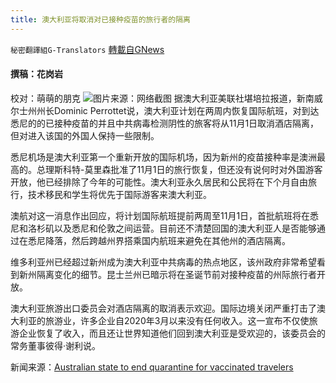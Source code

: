 ```yaml
---
title: 澳大利亚将取消对已接种疫苗的旅行者的隔离
---
```

`秘密翻譯組G-Translators` [轉載自GNews](https://gnews.org/zh-hans/1597157/)

#### 撰稿：花岗岩
校对：萌萌的朋克
![](https://assets.gnews.org/wp-content/uploads/2021/10/2-78.jpg)图片来源：网络截图
据澳大利亚美联社堪培拉报道，新南威尔士州州长Dominic Perrottet说，澳大利亚计划在两周内恢复国际航班，对到达悉尼的的已接种疫苗的并且中共病毒检测阴性的旅客将从11月1日取消酒店隔离，但对进入该国的外国人保持一些限制。

悉尼机场是澳大利亚第一个重新开放的国际机场，因为新州的疫苗接种率是澳洲最高的。总理斯科特-莫里森批准了11月1日的旅行恢复，但还没有说何时对外国游客开放，他已经排除了今年的可能性。澳大利亚永久居民和公民将在下个月自由旅行，技术移民和学生将优先于国际游客来澳大利亚。

澳航对这一消息作出回应，将计划国际航班提前两周至11月1日，首批航班将在悉尼和洛杉矶以及悉尼和伦敦之间运营。目前还不清楚回国的澳大利亚人是否能够通过在悉尼降落，然后跨越州界搭乘国内航班来避免在其他州的酒店隔离。

维多利亚州已经超过新州成为澳大利亚中共病毒的热点地区，该州政府非常希望看到新州隔离变化的细节。昆士兰州已暗示将在圣诞节前对接种疫苗的州际旅行者开放。

澳大利亚旅游出口委员会对酒店隔离的取消表示欢迎。国际边境关闭严重打击了澳大利亚的旅游业，许多企业自2020年3月以来没有任何收入。这一宣布不仅使旅游企业恢复了收入，而且还让世界知道他们回到澳大利亚是受欢迎的，该委员会的常务董事彼得·谢利说。

新闻来源：[Australian state to end quarantine for vaccinated travelers](https://apnews.com/article/coronavirus-pandemic-lifestyle-business-sydney-australia-e7888152d91309d4c73562853e7f2a6c)
